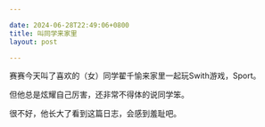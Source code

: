 ```yaml
---

date: 2024-06-28T22:49:06+0800
title: 叫同学来家里
layout: post

---
```


赛赛今天叫了喜欢的（女）同学翟千愉来家里一起玩Swith游戏，Sport。

但他总是炫耀自己厉害，还非常不得体的说同学笨。

很不好，他长大了看到这篇日志，会感到羞耻吧。
